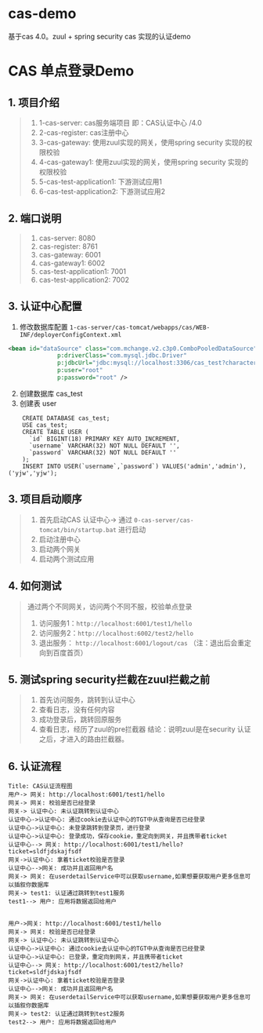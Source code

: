 # cas-demo
基于cas 4.0。zuul + spring security cas 实现的认证demo

# CAS 单点登录Demo

## 1. 项目介绍
> 1. 1-cas-server: cas服务端项目 即：CAS认证中心 /4.0
> 2. 2-cas-register: cas注册中心
> 3. 3-cas-gateway: 使用zuul实现的网关，使用spring security 实现的权限校验
> 4. 4-cas-gateway1: 使用zuul实现的网关，使用spring security 实现的权限校验
> 4. 5-cas-test-application1: 下游测试应用1
> 5. 6-cas-test-application2: 下游测试应用2

## 2. 端口说明
> 1. cas-server: 8080
> 2. cas-register: 8761
> 3. cas-gateway: 6001
> 4. cas-gateway1: 6002
> 5. cas-test-application1: 7001
> 6. cas-test-application2: 7002

## 3. 认证中心配置
1. 修改数据库配置 `1-cas-server/cas-tomcat/webapps/cas/WEB-INF/deployerConfigContext.xml`
```xml
<bean id="dataSource" class="com.mchange.v2.c3p0.ComboPooledDataSource"
			  p:driverClass="com.mysql.jdbc.Driver"
			  p:jdbcUrl="jdbc:mysql://localhost:3306/cas_test?characterEncoding=utf8"
			  p:user="root"
			  p:password="root" />
```
2. 创建数据库
    cas_test
3. 创建表 user
```mysql
    CREATE DATABASE cas_test;
    USE cas_test;
    CREATE TABLE USER (
      `id` BIGINT(18) PRIMARY KEY AUTO_INCREMENT,
      `username` VARCHAR(32) NOT NULL DEFAULT '',
      `password` VARCHAR(32) NOT NULL DEFAULT ''
    );
    INSERT INTO USER(`username`,`password`) VALUES('admin','admin'),('yjw','yjw');
```

## 3. 项目启动顺序
> 1. 首先启动CAS 认证中心-> 通过 `0-cas-server/cas-tomcat/bin/startup.bat` 进行启动
> 2. 启动注册中心
> 3. 启动两个网关
> 4. 启动两个测试应用

## 4. 如何测试
> 通过两个不同网关，访问两个不同不服，校验单点登录
> 1. 访问服务1：`http://localhost:6001/test1/hello`
> 2. 访问服务2：`http://localhost:6002/test2/hello`
> 3. 退出服务： `http://localhost:6001/logout/cas` （注：退出后会重定向到百度首页）

## 5. 测试spring security拦截在zuul拦截之前
> 1. 首先访问服务，跳转到认证中心
> 2. 查看日志，没有任何内容
> 3. 成功登录后，跳转回原服务
> 4. 查看日志，经历了zuul的pre拦截器
> 结论：说明zuul是在security 认证之后，才进入的路由拦截器。

## 6. 认证流程
```sequence
Title: CAS认证流程图
用户-> 网关: http://localhost:6001/test1/hello
网关-> 网关: 校验是否已经登录
网关-> 认证中心: 未认证跳转到认证中心
认证中心->认证中心: 通过cookie去认证中心的TGT中从查询是否已经登录
认证中心->认证中心: 未登录跳转到登录页，进行登录
认证中心->认证中心: 登录成功，保存cookie，重定向到网关，并且携带者ticket
认证中心--> 网关: http://localhost:6001/test1/hello?ticket=sldfjdskajfsdf
网关->认证中心: 拿着ticket校验是否登录
认证中心-->网关: 成功并且返回用户名
网关-> 网关: 在userdetailService中可以获取username,如果想要获取用户更多信息可以插叙你数据库
网关-> test1: 认证通过跳转到test1服务
test1--> 用户: 应用将数据返回给用户


用户->网关: http://localhost:6001/test1/hello
网关-> 网关: 校验是否已经登录
网关-> 认证中心: 未认证跳转到认证中心
认证中心->认证中心: 通过cookie去认证中心的TGT中从查询是否已经登录
认证中心->认证中心: 已登录，重定向到网关，并且携带者ticket
认证中心--> 网关: http://localhost:6001/test2/hello?ticket=sldfjdskajfsdf
网关->认证中心: 拿着ticket校验是否登录
认证中心-->网关: 成功并且返回用户名
网关-> 网关: 在userdetailService中可以获取username,如果想要获取用户更多信息可以插叙你数据库
网关-> test2: 认证通过跳转到test2服务
test2--> 用户: 应用将数据返回给用户
```
